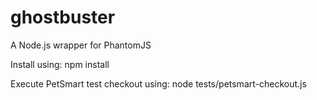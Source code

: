 ghostbuster
===========

A Node.js wrapper for PhantomJS

Install using:
  npm install

Execute PetSmart test checkout using:
  node tests/petsmart-checkout.js